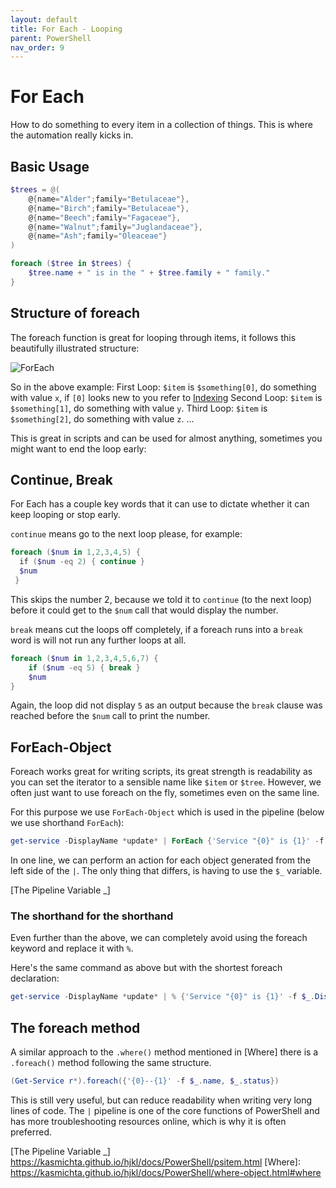 ```yaml
---
layout: default
title: For Each - Looping
parent: PowerShell
nav_order: 9
---
```

# For Each

How to do something to every item in a collection of things.
This is where the automation really kicks in.

## Basic Usage

```powershell
$trees = @(
	@{name="Alder";family="Betulaceae"},
	@{name="Birch";family="Betulaceae"},
	@{name="Beech";family="Fagaceae"},
	@{name="Walnut";family="Juglandaceae"},
	@{name="Ash";family="Oleaceae"} 
)

foreach ($tree in $trees) {
	$tree.name + " is in the " + $tree.family + " family."
}
```

## Structure of foreach

The foreach function is great for looping through items, it follows this beautifully illustrated structure:

![ForEach](/hjkl/assets/images/ForEach.png)

So in the above example:
	First Loop: `$item` is `$something[0]`, do something with value `x`, if `[0]` looks new to you refer to [Indexing]
	Second Loop: `$item` is `$something[1]`, do something with value `y`.
	Third Loop: `$item` is `$something[2]`, do something with value `z`.
	... 

This is great in scripts and can be used for almost anything, sometimes you might want to end the loop early:

## Continue, Break

For Each has a couple key words that it can use to dictate whether it can keep looping or stop early.

`continue` means go to the next loop please, for example:

```powershell
foreach ($num in 1,2,3,4,5) {  
  if ($num -eq 2) { continue }
  $num  
 }
```

This skips the number 2, because we told it to `continue` (to the next loop) before it could get to the `$num` call that would display the number.

`break` means cut the loops off completely, if a foreach runs into a `break` word is will not run any further loops at all.

```powershell
foreach ($num in 1,2,3,4,5,6,7) {
	if ($num -eq 5) { break }
	$num
}
```

Again, the loop did not display `5` as an output because the `break` clause was reached before the `$num` call to print the number.

## ForEach-Object

Foreach works great for writing scripts, its great strength is readability as you can set the iterator to a sensible name like `$item` or `$tree`. However, we often just want to use foreach on the fly, sometimes even on the same line.

For this purpose we use `ForEach-Object` which is used in the pipeline (below we use shorthand `ForEach`):

```powershell
get-service -DisplayName *update* | ForEach {'Service "{0}" is {1}' -f $_.DisplayName, $_.Status}
```

In one line, we can perform an action for each object generated from the left side of the `|`. 
The only thing that differs, is having to use the `$_` variable. 

[The Pipeline Variable _]

### The shorthand for the shorthand

Even further than the above, we can completely avoid using the foreach keyword and replace it with `%`.

Here's the same command as above but with the shortest foreach declaration:

```powershell
get-service -DisplayName *update* | % {'Service "{0}" is {1}' -f $_.DisplayName, $_.Status}
```

## The foreach method

A similar approach to the `.where()` method mentioned in [Where] there is a `.foreach()` method following the same structure.

```powershell
(Get-Service r*).foreach({'{0}--{1}' -f $_.name, $_.status})
```

This is still very useful, but can reduce readability when writing very long lines of code. The `|` pipeline is one of the core functions of PowerShell and has more troubleshooting resources online, which is why it is often preferred.

[Indexing]: https://kasmichta.github.io/hjkl/docs/PowerShell/data-structures.html#indexing
[The Pipeline Variable _] https://kasmichta.github.io/hjkl/docs/PowerShell/psitem.html
[Where]: https://kasmichta.github.io/hjkl/docs/PowerShell/where-object.html#where

